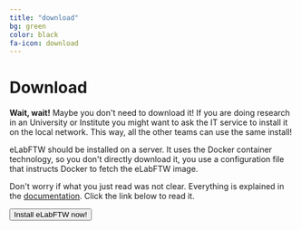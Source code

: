 ```yaml
---
title: "download"
bg: green
color: black
fa-icon: download
---
```


# Download

**Wait, wait!** Maybe you don't need to download it! If you are doing research in an University or Institute you might want to ask the IT service to install it on the local network. This way, all the other teams can use the same install!

eLabFTW should be installed on a server. It uses the Docker container technology, so you don't directly download it, you use a configuration file that instructs Docker to fetch the eLabFTW image.

Don't worry if what you just read was not clear. Everything is explained in the <a href='https://elabftw.readthedocs.io'>documentation</a>. Click the link below to read it.

<div class='center'><a href='https://elabftw.readthedocs.io'><button class='button'>Install eLabFTW now!</button></a></div>
